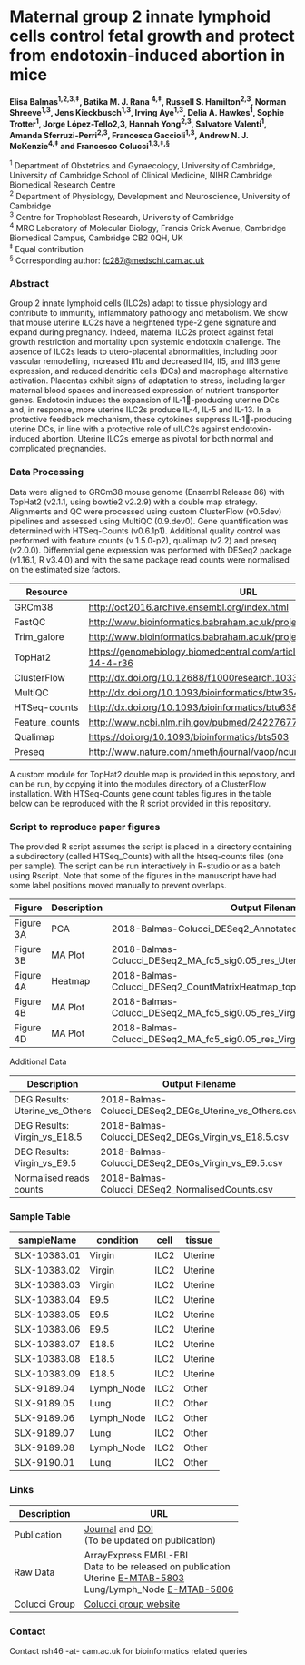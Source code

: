 # Maternal group 2 innate lymphoid cells control fetal growth and protect from endotoxin-induced abortion in mice #

**Elisa Balmas<sup>1,2,3,‡</sup>, Batika M. J. Rana <sup>4,‡</sup>, Russell S. Hamilton<sup>2,3</sup>, Norman Shreeve<sup>1,3</sup>, Jens Kieckbusch<sup>1,3</sup>, Irving Aye<sup>1,3</sup>, Delia A. Hawkes<sup>1</sup>, Sophie Trotter<sup>1</sup>, Jorge López-Tello2,3, Hannah Yong<sup>2,3</sup>, Salvatore Valenti<sup>1</sup>, Amanda Sferruzi-Perri<sup>2,3</sup>, Francesca Gaccioli<sup>1,3</sup>, Andrew N. J. McKenzie<sup>4,‡</sup> and Francesco Colucci<sup>1,3,‡,§</sup>**

<sup>1</sup> Department of Obstetrics and Gynaecology, University of Cambridge, University of Cambridge School of Clinical Medicine, NIHR Cambridge Biomedical Research Centre <br>
<sup>2</sup> Department of Physiology, Development and Neuroscience, University of Cambridge<br>
<sup>3</sup> Centre for Trophoblast Research, University of Cambridge<br>
<sup>4</sup> MRC Laboratory of Molecular Biology, Francis Crick Avenue, Cambridge Biomedical Campus, Cambridge CB2 0QH, UK<br>
<sup>‡</sup> Equal contribution<br>
<sup>§</sup> Corresponding author: fc287@medschl.cam.ac.uk <br>

### Abstract ###
Group 2 innate lymphoid cells (ILC2s) adapt to tissue physiology and contribute to immunity, inflammatory pathology and metabolism. We show that mouse uterine ILC2s have a heightened type-2 gene signature and expand during pregnancy. Indeed, maternal ILC2s protect against fetal growth restriction and mortality upon systemic endotoxin challenge. The absence of ILC2s leads to utero-placental abnormalities, including poor vascular remodelling, increased Il1b and decreased Il4, Il5, and Il13 gene expression, and reduced dendritic cells (DCs) and macrophage alternative activation. Placentas exhibit signs of adaptation to stress, including larger maternal blood spaces and increased expression of nutrient transporter genes. Endotoxin induces the expansion of IL-1-producing uterine DCs and, in response, more uterine ILC2s produce IL-4, IL-5 and IL-13.  In a protective feedback mechanism, these cytokines suppress IL-1-producing uterine DCs, in line with a protective role of uILC2s against endotoxin-induced abortion. Uterine ILC2s emerge as pivotal for both normal and complicated pregnancies.

### Data Processing ###
Data were aligned to GRCm38 mouse genome (Ensembl Release 86) with TopHat2 (v2.1.1, using bowtie2 v2.2.9) with a double map strategy. Alignments and QC were processed using custom ClusterFlow (v0.5dev) pipelines and assessed using MultiQC (0.9.dev0). Gene quantification was determined with HTSeq-Counts (v0.6.1p1). Additional quality control was performed with feature counts (v 1.5.0-p2), qualimap (v2.2) and preseq (v2.0.0). Differential gene expression was performed with DESeq2 package (v1.16.1, R v3.4.0) and with the same package read counts were normalised on the estimated size factors.

Resource       | URL
-------------- | --------------
GRCm38         | http://oct2016.archive.ensembl.org/index.html
FastQC         | http://www.bioinformatics.babraham.ac.uk/projects/fastqc/
Trim_galore    | http://www.bioinformatics.babraham.ac.uk/projects/trim_galore/
TopHat2        | https://genomebiology.biomedcentral.com/articles/10.1186/gb-2013-14-4-r36
ClusterFlow    | http://dx.doi.org/10.12688/f1000research.10335.2
MultiQC        | http://dx.doi.org/10.1093/bioinformatics/btw354
HTSeq-counts   | http://dx.doi.org/10.1093/bioinformatics/btu638
Feature_counts | http://www.ncbi.nlm.nih.gov/pubmed/24227677
Qualimap       | https://doi.org/10.1093/bioinformatics/bts503
Preseq         | http://www.nature.com/nmeth/journal/vaop/ncurrent/full/nmeth.2375.html

A custom module for TopHat2 double map is provided in this repository, and can be run, by copying it into the modules directory of a ClusterFlow installation. With HTSeq-Counts gene count tables figures in the table below can be reproduced with the R script provided in this repository.

### Script to reproduce paper figures ###

The provided R script assumes the script is placed in a directory containing a subdirectory (called HTSeq_Counts) with all the htseq-counts files (one per sample). The script can be run interactively in R-studio or as a batch using Rscript. Note that some of the figures in the manuscript have had some label positions moved manually to prevent overlaps.

Figure    | Description | Output Filename
--------- | ----------- | ------------------------
Figure 3A | PCA         | 2018-Balmas-Colucci_DESeq2_Annotated_PCA_Fig3A.pdf
Figure 3B | MA Plot     | 2018-Balmas-Colucci_DESeq2_MA_fc5_sig0.05_res_Uterine_Others_Fig3B.pdf
Figure 4A | Heatmap     | 2018-Balmas-Colucci_DESeq2_CountMatrixHeatmap_topDEGs_lf7.5sig0.05_Fig4A.pdf
Figure 4B | MA Plot     | 2018-Balmas-Colucci_DESeq2_MA_fc5_sig0.05_res_Virgin_E9.5_Fig4B.pdf
Figure 4D | MA Plot     | 2018-Balmas-Colucci_DESeq2_MA_fc5_sig0.05_res_Virgin_E18.5_Fig4D.pdf

Additional Data

Description                    | Output Filename
------------------------------ | ------------------------
DEG Results: Uterine_vs_Others | 2018-Balmas-Colucci_DESeq2_DEGs_Uterine_vs_Others.csv
DEG Results: Virgin_vs_E18.5   | 2018-Balmas-Colucci_DESeq2_DEGs_Virgin_vs_E18.5.csv
DEG Results: Virgin_vs_E9.5    | 2018-Balmas-Colucci_DESeq2_DEGs_Virgin_vs_E9.5.csv
Normalised reads counts        | 2018-Balmas-Colucci_DESeq2_NormalisedCounts.csv

### Sample Table ###


sampleName   | condition  | cell | tissue  
------------ | ---------- | ---- | -------  
SLX-10383.01 | Virgin     | ILC2 | Uterine  
SLX-10383.02 | Virgin     | ILC2 | Uterine  
SLX-10383.03 | Virgin     | ILC2 | Uterine  
SLX-10383.04 | E9.5       | ILC2 | Uterine  
SLX-10383.05 | E9.5       | ILC2 | Uterine  
SLX-10383.06 | E9.5       | ILC2 | Uterine  
SLX-10383.07 | E18.5      | ILC2 | Uterine  
SLX-10383.08 | E18.5      | ILC2 | Uterine  
SLX-10383.09 | E18.5      | ILC2 | Uterine  
SLX-9189.04  | Lymph_Node | ILC2 | Other    
SLX-9189.05  | Lung       | ILC2 | Other    
SLX-9189.06  | Lymph_Node | ILC2 | Other    
SLX-9189.07  | Lung       | ILC2 | Other    
SLX-9189.08  | Lymph_Node | ILC2 | Other    
SLX-9190.01  | Lung       | ILC2 | Other    


### Links ###

Description   | URL
------------- | ----------
Publication   | [Journal](http://) and [DOI](http://) <br> (To be updated on publication)
Raw Data      | ArrayExpress EMBL-EBI <br>Data to be released on publication<br>Uterine [E-MTAB-5803](https://www.ebi.ac.uk/arrayexpress/experiments/E-MTAB-5803) <br> Lung/Lymph_Node [E-MTAB-5806](https://www.ebi.ac.uk/arrayexpress/experiments/E-MTAB-5806)
Colucci Group | [Colucci group website](http://moffettcoluccilab.org/francesco-colucci/)

### Contact ###

Contact rsh46 -at- cam.ac.uk for bioinformatics related queries
